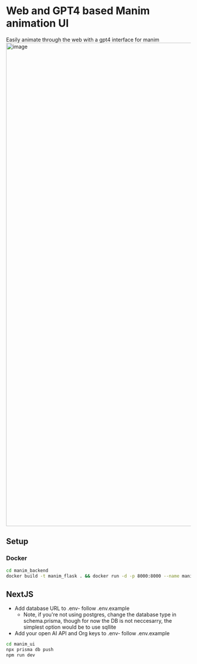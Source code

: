 # Web and GPT4 based Manim animation UI

Easily animate through the web with a gpt4 interface for manim
<img width="1315" alt="image" src="https://user-images.githubusercontent.com/97781863/227605416-16514ceb-9286-424e-8538-9d7a92a2149f.png">

## Setup

### Docker

```bash
cd manim_backend
docker build -t manim_flask . && docker run -d -p 8000:8000 --name manim_flask_container manim_flask
```

## NextJS

- Add database URL to .env- follow .env.example
  - Note, if you're not using postgres, change the database type in schema.prisma, though for now the DB is not neccesarry, the simplest option would be to use sqllite
- Add your open AI API and Org keys to .env- follow .env.example

```bash
cd manim_ui
npx prisma db push
npm run dev
```
